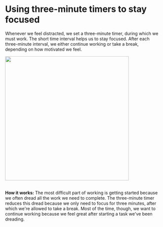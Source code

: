 # Using three-minute timers to stay focused  

Whenever we feel distracted, we set a three-minute timer, during which we must work. The short time interval helps us to stay focused. After each three-minute interval, we either continue working or take a break, depending on how motivated we feel.  

<img src="https://github.com/maximilian-ho/articles/assets/94465856/9bdfeeb1-2880-42c4-b1d9-e549b91c9026" width="400">
<br><br>

**How it works:** The most difficult part of working is getting started because we often dread all the work we need to complete. The three-minute timer reduces this dread because we only need to focus for three minutes, after which we're allowed to take a break. Most of the time, though, we want to continue working because we feel great after starting a task we've been dreading. 
